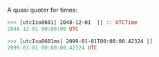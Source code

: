 A quasi quoter for times:

```haskell
>>> [utcIso8601| 2048-12-01  |] :: UTCTime
2048-12-01 00:00:00 UTC

>>> [utcIso8601ms| 2099-01-01T00:00:00.42324 |]
2099-01-01 00:00:00.42324 UTC
```
